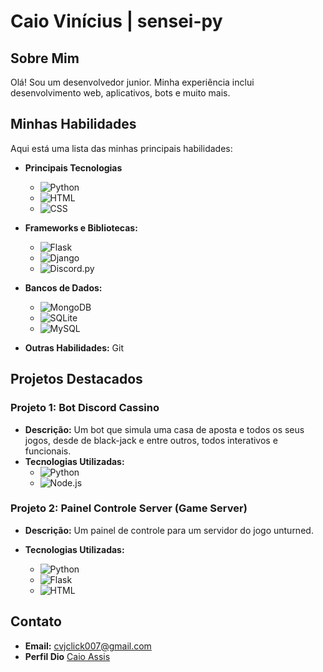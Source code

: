 # Caio Vinícius | sensei-py

## Sobre Mim

Olá! Sou um desenvolvedor junior. Minha experiência inclui desenvolvimento web, aplicativos, bots e muito mais.


## Minhas Habilidades

Aqui está uma lista das minhas principais habilidades:

- **Principais Tecnologias** 
  - ![Python](https://img.shields.io/badge/Python-3776AB?style=flat-square&logo=python&logoColor=white)
  - ![HTML](https://img.shields.io/badge/HTML5-E34F26?style=flat-square&logo=html5&logoColor=white)
  - ![CSS](https://img.shields.io/badge/CSS3-1572B6?style=flat-square&logo=css3&logoColor=white)

- **Frameworks e Bibliotecas:** 
  - ![Flask](https://img.shields.io/badge/Flask-000000?style=flat-square&logo=flask&logoColor=white)
  - ![Django](https://img.shields.io/badge/Django-092E20?style=flat-square&logo=django&logoColor=white)
  - ![Discord.py](https://img.shields.io/badge/Discord.py-7289DA?style=flat-square&logo=discord&logoColor=white)

- **Bancos de Dados:** 
  - ![MongoDB](https://img.shields.io/badge/MongoDB-47A248?style=flat-square&logo=mongodb&logoColor=white)
  - ![SQLite](https://img.shields.io/badge/SQLite-003B57?style=flat-square&logo=sqlite&logoColor=white)
   - ![MySQL](https://img.shields.io/badge/MySQL-4479A1?style=flat-square&logo=mysql&logoColor=white)
- **Outras Habilidades:** Git

## Projetos Destacados

### Projeto 1: Bot Discord Cassino

- **Descrição:** Um bot que simula uma casa de aposta e todos os seus jogos, desde de black-jack e entre outros, todos interativos e funcionais.
- **Tecnologias Utilizadas:** 
  - <img src="https://img.shields.io/badge/-Python-F7DF1E?style=flat-square&logo=python&logoColor=black" alt="Python" />
  - <img src="https://img.shields.io/badge/-SQLite-003B57?style=for-the-badge&logo=sqlite&logoColor=white" alt="Node.js" />

### Projeto 2: Painel Controle Server (Game Server)

- **Descrição:** Um painel de controle para um servidor do jogo unturned.
- **Tecnologias Utilizadas:** 

  - ![Python](https://img.shields.io/badge/Python-3776AB?style=flat-square&logo=python&logoColor=white)
  - ![Flask](https://img.shields.io/badge/Flask-000000?style=flat-square&logo=flask&logoColor=white)
  - ![HTML](https://img.shields.io/badge/HTML5-E34F26?style=flat-square&logo=html5&logoColor=white)

## Contato

- **Email:** [cvjclick007@gmail.com](mailto:seuemail@example.com)
- **Perfil Dio** [Caio Assis](https://www.dio.me/users/cvjclick007)
